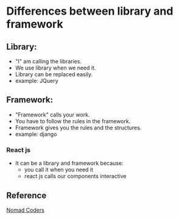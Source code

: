 # Differences between library and framework

## Library:

- "I" am calling the libraries.
- We use library when we need it.
- Library can be replaced easily.
- example: JQuery

## Framework:

- "Framework" calls your work.
- You have to follow the rules in the framework.
- Framework gives you the rules and the structures.
- example: django

### React js

- It can be a library and framework because:
  - you call it when you need it
  - react js calls our components interactive

## Reference

[Nomad Coders](https://www.youtube.com/watch?v=t9ccIykXTCM)
